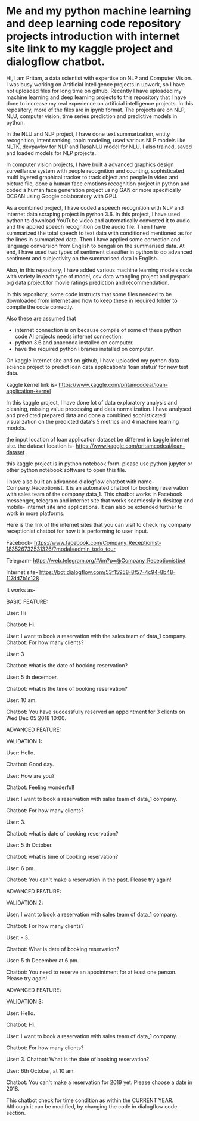 # Me and my python machine learning and deep learning code repository projects introduction with internet site link to my kaggle project and dialogflow chatbot. 

Hi, I am Pritam, a data scientist with expertise on NLP and Computer Vision. I was busy working on Artificial intelligence projects in upwork, so I have not uploaded files for long time on github. Recently I have uploaded my machine learning and deep learning projects to this repository that I have done to increase my real experience on artificial intelligence projects. 
In this repository, more of the files are in ipynb format. The projects are on NLP, NLU, computer vision, time series prediction and predictive models in python. 

In the NLU and NLP project, I have done text summarization, entity recognition, intent ranking, topic modeling, used various NLP models like NLTK, devpavlov for NLP and RasaNLU model for NLU. I also trained, saved and loaded models for NLP projects. 

In computer vision projects, I have built a advanced graphics design surveillance system with people recognition and counting,  sophisticated multi layered graphical tracker to track object and people in video and picture file, done a human face emotions recognition project in python and coded a human face generation project using GAN or more specifically DCGAN using Google colaboratory with GPU. 

As a combined project, 
I have coded a speech recognition with NLP and internet data scraping project in pyrhon 3.6. In this project, I have used python to download YouTube video and automatically converted it to audio and the applied speech recognition on the audio file. Then I have summarized the total speech to text data with conditioned mentioned as for the lines in summarized data. Then I have applied some correction and language conversion from English to bengali on the summarised data. At end, I have used two types of sentiment classifier in python to do advanced sentiment and subjectivity on the summarised data in English. 

Also, in this repository, I have added various machine learning models code with variety in each type of model, csv data wrangling project and pyspark big data project for movie ratings prediction and recommendation.  

In this repository, some code instructs that some files needed to be downloaded from internet and how to keep these in required folder to compile the code correctly. 

Also these are assumed that 
- internet connection is on because compile of some of these python code AI projects needs internet connection.   
- python 3.6 and anaconda installed on computer. 
- have the required python libraries installed on computer. 

On kaggle internet site and on github, I have uploaded my python data science project to predict loan data application's 'loan status' for new test data.

kaggle kernel link is- https://www.kaggle.com/pritamcodeai/loan-application-kernel

In this kaggle project, I have done lot of data exploratory analysis and cleaning, missing value processing and data normalization. I have analysed and predicted ptepared data and done a combined sophisticated visualization on the predicted data's 5 metrics and 4 machine learning models. 

the input location of loan application dataset be different in kaggle internet site. the dataset location is- https://www.kaggle.com/pritamcodeai/loan-dataset .

this kaggle project is in python notebook form. please use python jupyter or other python notebook software to open this file.

I have also built an advanced dialogflow chatbot with name-  Company_Receptionist. It is an automated chatbot for booking reservation with sales team of the company data_1. This chatbot works in Facebook messenger, telegram and internet site that works seamlessly in desktop and mobile- internet site and applications. It can also be extended further to work in more platforms. 

Here is the link of the internet sites that you can visit to check my company receptionist chatbot for how it is performing to user input. 

Facebook- 
https://www.facebook.com/Company_Receptionist-183526732531326/?modal=admin_todo_tour 

Telegram- 
https://web.telegram.org/#/im?p=@Company_Receptionistbot 

Internet site- 
https://bot.dialogflow.com/53f15958-8f57-4c94-8b48-117dd7b1c128 


It works as- 


BASIC FEATURE: 

User: Hi 

Chatbot: Hi. 

User: I want to book a reservation with the sales team of data_1 company. Chatbot: For how many clients? 

User: 3 

Chatbot: what is the date of booking reservation? 

User: 5 th december. 

Chatbot: what is the time of booking reservation? 

User: 10 am. 

Chatbot: You have successfully reserved an appointment for 3 clients on Wed Dec 05 2018 10:00.



ADVANCED FEATURE: 

VALIDATION 1:

User: Hello. 

Chatbot: Good day. 

User: How are you? 

Chatbot: Feeling wonderful! 

User: I want to book a reservation with sales team of data_1 company. 

Chatbot: For how many clients? 

User: 3. 

Chatbot: what is date of booking reservation? 

User: 5 th October. 

Chatbot: what is time of booking reservation? 

User: 6 pm. 

Chatbot: You can't make a reservation in the past. Please try again!



ADVANCED FEATURE: 

VALIDATION 2:

User: I want to book a reservation with sales team of data_1 company. 

Chatbot: For how many clients? 

User: - 3. 

Chatbot: What is date of booking reservation? 

User: 5 th December at 6 pm. 

Chatbot: You need to reserve an appointment for at least one person. Please try again!

ADVANCED FEATURE: 

VALIDATION 3:

User: Hello. 

Chatbot: Hi. 

User: I want to book a reservation with sales team of data_1 company. 

Chatbot: For how many clients? 

User: 3. Chatbot: What is the date of booking reservation? 

User: 6th October, at 10 am. 

Chatbot: You can't make a reservation for 2019 yet. Please choose a date in 2018.

This chatbot check for time condition as within the CURRENT YEAR. Although it can be modified, by changing the code in dialogflow code section. 
